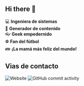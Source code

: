 ## Hi there 👋

:computer: **Ingeniera de sistemas**  
:pencil: **Generador de contenido**  
:eyeglasses: **Geek empedernido**  
:soccer: **Fan del fútbol**  
:family: **¡La mamá más feliz del mundo!**


## Vias de contacto

![Website](https://img.shields.io/badge/YuliPaez.com-up-green?style=for-the-badge)
![GitHub commit activity](https://img.shields.io/github/commit-activity/m/YuliPaez/YuliPaez?style=for-the-badge)
